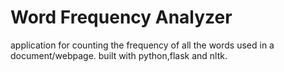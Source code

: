 # Word Frequency Analyzer
application for counting the frequency of all the words used in a document/webpage. built with python,flask and nltk.
